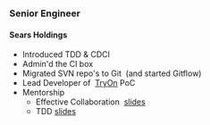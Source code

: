 <h3>Senior Engineer</h3>
<h4 class="accent-primary">Sears Holdings</h4>
<ul>
  <li>Introduced <span class="accent-secondary">TDD</span> &amp; <span class="accent-secondary">CDCI</span></li>
  <li>Admin'd the <span class="accent-secondary">CI</span> box</li>
  <li>Migrated SVN repo's to <span class="accent-secondary">Git</span> &nbsp;<span class="muted">(and started Gitflow)</span></li>
  <li>Lead Developer of &nbsp;<a href="https://play.google.com/store/apps/details?id=com.sears.tryon" title="Google Play" target="_blank">TryOn</a> PoC</li>
  <li>Mentorship<ul style="list-style-type: circle;">
      <li>
        Effective Collaboration&nbsp;
        <a href="https://docs.google.com/presentation/d/1e-Bx0wd6kviqzKao5wjbj7Vyk2Nc7N1v8BeM6LGrCGg/pub?start=false&loop=false&delayms=3000" target="_blank">slides</a>
      </li>
      <li>
        TDD
        <a href="https://docs.google.com/presentation/d/1FJiKT8W6KqHiHQn2rUs0LL6pf2PQODdW4fHBaiCDHGs/pub?start=false&loop=false&delayms=3000#slide=id.p" target="_blank">slides</a>
      </li>
  </ul></li>
</ul>
